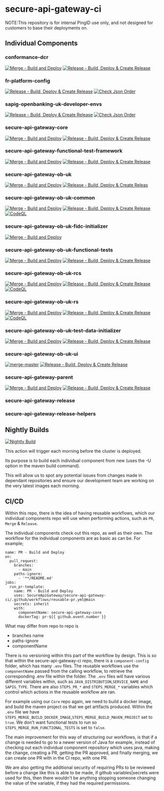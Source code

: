 # secure-api-gateway-ci  
NOTE:This repository is for internal PingID use only, and not designed for customers to base their deployments on.
## Individual Components
### conformance-dcr
[![Merge - Build and Deploy](https://github.com/SecureApiGateway/conformance-dcr/actions/workflows/merge.yml/badge.svg)](https://github.com/SecureApiGateway/conformance-dcr/actions/workflows/merge.yml)
[![Release - Build, Deploy & Create Release](https://github.com/SecureApiGateway/conformance-dcr/actions/workflows/release.yml/badge.svg)](https://github.com/SecureApiGateway/conformance-dcr/actions/workflows/release.yml)
### fr-platform-config
[![Release - Build, Deploy & Create Release](https://github.com/SecureApiGateway/fr-platform-config/actions/workflows/release.yml/badge.svg)](https://github.com/SecureApiGateway/fr-platform-config/actions/workflows/release.yml)
[![Check Json Order](https://github.com/SecureApiGateway/fr-platform-config/actions/workflows/merge.yml/badge.svg)](https://github.com/SecureApiGateway/fr-platform-config/actions/workflows/merge.yml)
### sapig-openbanking-uk-developer-envs
[![Release - Build, Deploy & Create Release](https://github.com/SecureApiGateway/sapig-openbanking-uk-developer-envs/actions/workflows/release.yml/badge.svg)](https://github.com/SecureApiGateway/sapig-openbanking-uk-developer-envs/actions/workflows/release.yml)
[![Check Json Order](https://github.com/SecureApiGateway/sapig-openbanking-uk-developer-envs/actions/workflows/merge.yml/badge.svg)](https://github.com/SecureApiGateway/sapig-openbanking-uk-developer-envs/actions/workflows/merge.yml)
### secure-api-gateway-core
[![Merge - Build and Deploy](https://github.com/SecureApiGateway/secure-api-gateway-core/actions/workflows/merge.yml/badge.svg)](https://github.com/SecureApiGateway/secure-api-gateway-core/actions/workflows/merge.yml)
[![Release - Build, Deploy & Create Release](https://github.com/SecureApiGateway/secure-api-gateway-core/actions/workflows/release.yml/badge.svg)](https://github.com/SecureApiGateway/secure-api-gateway-core/actions/workflows/release.yml)
### secure-api-gateway-functional-test-framework
[![Merge - Build and Deploy](https://github.com/SecureApiGateway/secure-api-gateway-functional-test-framework/actions/workflows/merge.yml/badge.svg)](https://github.com/SecureApiGateway/secure-api-gateway-functional-test-framework/actions/workflows/merge.yml)
[![Release - Build, Deploy & Create Release](https://github.com/SecureApiGateway/secure-api-gateway-functional-test-framework/actions/workflows/release.yml/badge.svg)](https://github.com/SecureApiGateway/secure-api-gateway-functional-test-framework/actions/workflows/release.yml)
### secure-api-gateway-ob-uk
[![Merge - Build and Deploy](https://github.com/SecureApiGateway/secure-api-gateway-ob-uk/actions/workflows/merge.yml/badge.svg)](https://github.com/SecureApiGateway/secure-api-gateway-ob-uk/actions/workflows/merge.yml)
[![Release - Build, Deploy & Create Releas](https://github.com/SecureApiGateway/secure-api-gateway-ob-uk/actions/workflows/release.yml/badge.svg)](https://github.com/SecureApiGateway/secure-api-gateway-ob-uk/actions/workflows/release.yml)
### secure-api-gateway-ob-uk-common
[![Merge - Build and Deploy](https://github.com/SecureApiGateway/secure-api-gateway-ob-uk-common/actions/workflows/merge.yml/badge.svg)](https://github.com/SecureApiGateway/secure-api-gateway-ob-uk-common/actions/workflows/merge.yml)
[![Release - Build, Deploy & Create Release](https://github.com/SecureApiGateway/secure-api-gateway-ob-uk-common/actions/workflows/release.yml/badge.svg)](https://github.com/SecureApiGateway/secure-api-gateway-ob-uk-common/actions/workflows/release.yml)
[![CodeQL](https://github.com/SecureApiGateway/secure-api-gateway-ob-uk-common/actions/workflows/codeql.yml/badge.svg)](https://github.com/SecureApiGateway/secure-api-gateway-ob-uk-common/actions/workflows/codeql.yml)
### secure-api-gateway-ob-uk-fidc-initializer
[![Merge - Build and Deploy](https://github.com/SecureApiGateway/secure-api-gateway-ob-uk-fidc-initializer/actions/workflows/merge.yml/badge.svg)](https://github.com/SecureApiGateway/secure-api-gateway-ob-uk-fidc-initializer/actions/workflows/merge.yml)
### secure-api-gateway-ob-uk-functional-tests
[![Merge - Build and Deploy](https://github.com/SecureApiGateway/secure-api-gateway-ob-uk-functional-tests/actions/workflows/merge.yml/badge.svg)](https://github.com/SecureApiGateway/secure-api-gateway-ob-uk-functional-tests/actions/workflows/merge.yml)
[![Release - Build, Deploy & Create Release](https://github.com/SecureApiGateway/secure-api-gateway-ob-uk-functional-tests/actions/workflows/release.yml/badge.svg)](https://github.com/SecureApiGateway/secure-api-gateway-ob-uk-functional-tests/actions/workflows/release.yml)
### secure-api-gateway-ob-uk-rcs
[![Merge - Build and Deploy](https://github.com/SecureApiGateway/secure-api-gateway-ob-uk-rcs/actions/workflows/merge.yml/badge.svg)](https://github.com/SecureApiGateway/secure-api-gateway-ob-uk-rcs/actions/workflows/merge.yml)
[![Release - Build, Deploy & Create Release](https://github.com/SecureApiGateway/secure-api-gateway-ob-uk-rcs/actions/workflows/release.yml/badge.svg)](https://github.com/SecureApiGateway/secure-api-gateway-ob-uk-rcs/actions/workflows/release.yml)
[![CodeQL](https://github.com/SecureApiGateway/secure-api-gateway-ob-uk-rcs/actions/workflows/codeql.yml/badge.svg)](https://github.com/SecureApiGateway/secure-api-gateway-ob-uk-rcs/actions/workflows/codeql.yml)
### secure-api-gateway-ob-uk-rs
[![Merge - Build and Deploy](https://github.com/SecureApiGateway/secure-api-gateway-ob-uk-rs/actions/workflows/merge.yml/badge.svg)](https://github.com/SecureApiGateway/secure-api-gateway-ob-uk-rs/actions/workflows/merge.yml)
[![Release - Build, Deploy & Create Release](https://github.com/SecureApiGateway/secure-api-gateway-ob-uk-rs/actions/workflows/release.yml/badge.svg)](https://github.com/SecureApiGateway/secure-api-gateway-ob-uk-rs/actions/workflows/release.yml)
[![CodeQL](https://github.com/SecureApiGateway/secure-api-gateway-ob-uk-rs/actions/workflows/codeql.yml/badge.svg)](https://github.com/SecureApiGateway/secure-api-gateway-ob-uk-rs/actions/workflows/codeql.yml)
### secure-api-gateway-ob-uk-test-data-initializer
[![Merge - Build and Deploy](https://github.com/SecureApiGateway/secure-api-gateway-ob-uk-test-data-initializer/actions/workflows/merge.yml/badge.svg)](https://github.com/SecureApiGateway/secure-api-gateway-ob-uk-test-data-initializer/actions/workflows/merge.yml)
[![Release - Build, Deploy & Create Release](https://github.com/SecureApiGateway/secure-api-gateway-ob-uk-test-data-initializer/actions/workflows/release.yml/badge.svg)](https://github.com/SecureApiGateway/secure-api-gateway-ob-uk-test-data-initializer/actions/workflows/release.yml)
### secure-api-gateway-ob-uk-ui
[![merge-master](https://github.com/SecureApiGateway/secure-api-gateway-ob-uk-ui/actions/workflows/merge.yml/badge.svg)](https://github.com/SecureApiGateway/secure-api-gateway-ob-uk-ui/actions/workflows/merge.yml)
[![Release - Build, Deploy & Create Release](https://github.com/SecureApiGateway/secure-api-gateway-ob-uk-ui/actions/workflows/release-rcs.yml/badge.svg)](https://github.com/SecureApiGateway/secure-api-gateway-ob-uk-ui/actions/workflows/release-rcs.yml)
### secure-api-gateway-parent
[![Merge - Build and Deploy](https://github.com/SecureApiGateway/secure-api-gateway-parent/actions/workflows/merge.yml/badge.svg)](https://github.com/SecureApiGateway/secure-api-gateway-parent/actions/workflows/merge.yml)
[![Release - Build, Deploy & Create Release](https://github.com/SecureApiGateway/secure-api-gateway-parent/actions/workflows/release.yml/badge.svg)](https://github.com/SecureApiGateway/secure-api-gateway-parent/actions/workflows/release.yml)
### secure-api-gateway-release
### secure-api-gateway-release-helpers
## Nightly Builds 
[![Nightly Build](https://github.com/SecureApiGateway/secure-api-gateway-ci/actions/workflows/nightly-build.yml/badge.svg)](https://github.com/SecureApiGateway/secure-api-gateway-ci/actions/workflows/nightly-build.yml)

This action will trigger each morning before the cluster is deployed. 

Its purpose is to build each individual component from new (uses the -U option in the maven build command).

This will allow us to spot any potential issues from changes made in dependant repositories and ensure our development team are working on the very latest images each morning. 

## CI/CD

Within this repo, there is the idea of having reusable workflows, which our individual components repo will use when performing actions, such as `PR`, `Merge` & `Release`. 

The individual components check out this repo, as well as their own. The workflow for the individual components are as basic as can be. For example;

```
name: PR - Build and Deploy
on:
  pull_request:
    branches:
      - main
    paths-ignore:
      - '**/README.md'
jobs:
  run_pr-template:
    name: PR - Build and Deploy
    uses: SecureApiGateway/secure-api-gateway-ci/.github/workflows/reusable-pr.yml@main
    secrets: inherit
    with:
      componentName: secure-api-gateway-core
      dockerTag: pr-${{ github.event.number }}
```

What may differ from repo to repo is
- branches name
- paths-ignore
- componentName

There is no versioning within this part of the workflow by design. This is so that within the secure-api-gateway-ci repo, there is a `component-config` folder, which has many `.env` files. The reusable workflows use the `componentName` passed from the calling workflow, to retrieve the corresponding .env file within the folder. The `.env` files will have various different variables within, such as `JAVA_DISTRIBUTION`,`SERVICE_NAME` and `SAPIG_TYPE`. There are also `STEPS_PR_*` and `STEPS_MERGE_*` variables which control which actions in the reusable workflow are ran. 

For example using our `Core` repo again, we need to build a docker image, and build the maven project os that we get artifacts produced. Within the `.env` file we have `STEPS_MERGE_BUILD_DOCKER_IMAGE`,`STEPS_MERGE_BUILD_MAVEN_PROJECT` set to `true`. We don't want functional tests to run so `STEPS_MERGE_RUN_FUNCTIONAL_TESTS` is set to `false`. 

The main improvement for this way of structuring our workflows, is that if a change is needed to go to a newer version of Java for example, instead of checking out each individual component repository which uses java, making the change, creating a PR, getting the PR approved, and finally merging, we can create one PR with in the CI repo, with one PR.

We are also getting the additional security of requiring PRs to be reviewed before a change like this is able to be made, if github variables|secrets were used for this, then there wouldn't be anything stopping someone changing the value of the variable, if they had the required permissions. 

